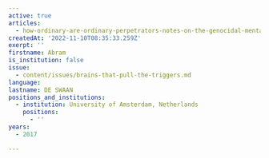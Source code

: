 ```yaml
---
active: true
articles:
  - how-ordinary-are-ordinary-perpetrators-notes-on-the-genocidal-mentality
createdAt: '2022-11-10T08:35:33.259Z'
exerpt: ''
firstname: Abram
is_institution: false
issue:
  - content/issues/brains-that-pull-the-triggers.md
language:
lastname: DE SWAAN
positions_and_institutions:
  - institution: University of Amsterdam, Netherlands
    positions:
      - ''
years:
  - 2017

---
```

